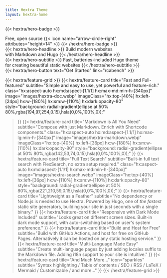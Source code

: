 ```yaml
---
title: Hextra Theme
layout: hextra-home
---
```


{{< hextra/hero-badge >}}
  <div class="hx:w-2 hx:h-2 hx:rounded-full hx:bg-primary-400"></div>
  <span>Free, open source</span>
  {{< icon name="arrow-circle-right" attributes="height=14" >}}
{{< /hextra/hero-badge >}}

<div class="hx:mt-6 hx:mb-6">
{{< hextra/hero-headline >}}
  Build modern websites&nbsp;<br class="hx:sm:block hx:hidden" />with Markdown and Hugo
{{< /hextra/hero-headline >}}
</div>

<div class="hx:mb-12">
{{< hextra/hero-subtitle >}}
  Fast, batteries-included Hugo theme&nbsp;<br class="hx:sm:block hx:hidden" />for creating beautiful static websites
{{< /hextra/hero-subtitle >}}
</div>

<div class="hx:mb-6">
{{< hextra/hero-button text="Get Started" link="rcabench" >}}
</div>

<div class="hx:mt-6"></div>

{{< hextra/feature-grid >}}
  {{< hextra/feature-card
    title="Fast and Full-featured"
    subtitle="Simple and easy to use, yet powerful and feature-rich."
    class="hx:aspect-auto hx:md:aspect-[1.1/1] hx:max-md:min-h-[340px]"
    image="images/hextra-doc.webp"
    imageClass="hx:top-[40%] hx:left-[24px] hx:w-[180%] hx:sm:w-[110%] hx:dark:opacity-80"
    style="background: radial-gradient(ellipse at 50% 80%,rgba(194,97,254,0.15),hsla(0,0%,100%,0));"
  >}}
  {{< hextra/feature-card
    title="Markdown is All You Need"
    subtitle="Compose with just Markdown. Enrich with Shortcode components."
    class="hx:aspect-auto hx:md:aspect-[1.1/1] hx:max-lg:min-h-[340px]"
    image="images/hextra-markdown.webp"
    imageClass="hx:top-[40%] hx:left-[36px] hx:w-[180%] hx:sm:w-[110%] hx:dark:opacity-80"
    style="background: radial-gradient(ellipse at 50% 80%,rgba(142,53,74,0.15),hsla(0,0%,100%,0));"
  >}}
  {{< hextra/feature-card
    title="Full Text Search"
    subtitle="Built-in full text search with FlexSearch, no extra setup required."
    class="hx:aspect-auto hx:md:aspect-[1.1/1] hx:max-md:min-h-[340px]"
    image="images/hextra-search.webp"
    imageClass="hx:top-[40%] hx:left-[36px] hx:w-[110%] hx:sm:w-[110%] hx:dark:opacity-80"
    style="background: radial-gradient(ellipse at 50% 80%,rgba(221,210,59,0.15),hsla(0,0%,100%,0));"
  >}}
  {{< hextra/feature-card
    title="Lightweight as a Feather"
    subtitle="No dependency or Node.js is needed to use Hextra. Powered by Hugo, one of *the fastest* static site generators, building your site in just seconds with a single binary."
  >}}
  {{< hextra/feature-card
    title="Responsive with Dark Mode Included"
    subtitle="Looks great on different screen sizes. Built-in dark mode support, with auto-switching based on user's system preference."
  >}}
  {{< hextra/feature-card
    title="Build and Host for Free"
    subtitle="Build with GitHub Actions, and host for free on GitHub Pages. Alternatively it can be hosted on any static hosting service."
  >}}
  {{< hextra/feature-card
    title="Multi-Language Made Easy"
    subtitle="Create multi-language pages by just adding locales suffix to the Markdown file. Adding i18n support to your site is intuitive."
  >}}
  {{< hextra/feature-card
    title="And Much More..."
    icon="sparkles"
    subtitle="Syntax highlighting / Table of contents / SEO / RSS / LaTeX / Mermaid / Customizable / and more..."
  >}}
{{< /hextra/feature-grid >}}